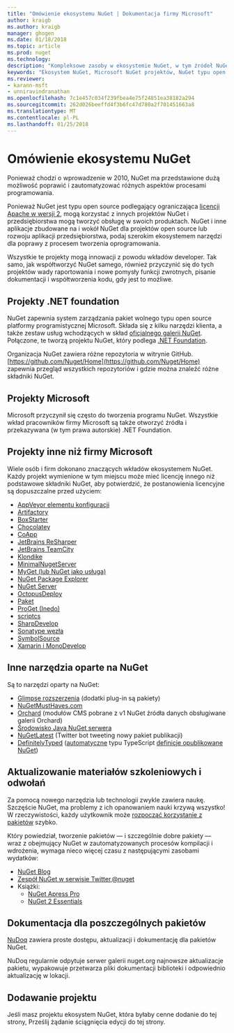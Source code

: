 ```yaml
---
title: "Omówienie ekosystemu NuGet | Dokumentacja firmy Microsoft"
author: kraigb
ms.author: kraigb
manager: ghogen
ms.date: 01/18/2018
ms.topic: article
ms.prod: nuget
ms.technology: 
description: "Kompleksowe zasoby w ekosystemie NuGet, w tym źródeł NuGet, Microsoft NuGet projektów, narzędzia i materiałów szkoleniowych."
keywords: "Ekosystem NuGet, Microsoft NuGet projektów, NuGet typu open source, narzędzia NuGet, materiałów szkoleniowych NuGet"
ms.reviewer:
- karann-msft
- unniravindranathan
ms.openlocfilehash: 7c1e457c034f239fbea4e75f24851ea38182a294
ms.sourcegitcommit: 262d026beeffd4f3b6fc47d780a2f701451663a8
ms.translationtype: MT
ms.contentlocale: pl-PL
ms.lasthandoff: 01/25/2018
---
```

# <a name="an-overview-of-the-nuget-ecosystem"></a>Omówienie ekosystemu NuGet

Ponieważ chodzi o wprowadzenie w 2010, NuGet ma przedstawione dużą możliwość poprawić i zautomatyzować różnych aspektów procesami programowania.

Ponieważ NuGet jest typu open source podlegający ograniczająca [licencji Apache w wersji 2](http://choosealicense.com/licenses/apache/), mogą korzystać z innych projektów NuGet i przedsiębiorstwa mogą tworzyć obsługę w swoich produktach. NuGet i inne aplikacje zbudowane na i wokół NuGet dla projektów open source lub rozwoju aplikacji przedsiębiorstwa, podaj szerokim ekosystemem narzędzi dla poprawy z procesem tworzenia oprogramowania.

Wszystkie te projekty mogą innowacji z powodu wkładów developer. Tak samo, jak współtworzyć NuGet samego, również przyczynić się do tych projektów wady raportowania i nowe pomysły funkcji zwrotnych, pisanie dokumentacji i współtworzenia kodu, gdy jest to możliwe.

## <a name="net-foundation-projects"></a>Projekty .NET foundation

NuGet zapewnia system zarządzania pakiet wolnego typu open source platformy programistycznej Microsoft. Składa się z kilku narzędzi klienta, a także zestaw usług wchodzących w skład [oficjalnego galerii NuGet](http://www.nuget.org). Połączone, te tworzą projektu NuGet, który podlega [.NET Foundation](http://www.dotnetfoundation.org/).

Organizacja NuGet zawiera różne repozytoria w witrynie GitHub. [https://github.com/Nuget/Home](https://github.com/Nuget/Home) zapewnia przegląd wszystkich repozytoriów i gdzie można znaleźć różne składniki NuGet.

## <a name="microsoft-projects"></a>Projekty Microsoft

Microsoft przyczynił się często do tworzenia programu NuGet. Wszystkie wkład pracowników firmy Microsoft są także otworzyć źródła i przekazywana (w tym prawa autorskie) .NET Foundation.

## <a name="non-microsoft-projects"></a>Projekty inne niż firmy Microsoft

Wiele osób i firm dokonano znaczących wkładów ekosystemem NuGet. Każdy projekt wymienione w tym miejscu może mieć licencję innego niż podstawowe składniki NuGet, aby potwierdzić, że postanowienia licencyjne są dopuszczalne przed użyciem:

- [AppVeyor elementu konfiguracji](https://www.appveyor.com/)
- [Artifactory](https://www.jfrog.com/artifactory/)
- [BoxStarter](http://boxstarter.org/)
- [Chocolatey](https://chocolatey.org/)
- [CoApp](http://coapp.org/)
- [JetBrains ReSharper](https://resharper-plugins.jetbrains.com/)
- [JetBrains TeamCity](https://www.jetbrains.com/teamcity/)
- [Klondike](https://github.com/themotleyfool/Klondike)
- [MinimalNugetServer](https://github.com/TanukiSharp/MinimalNugetServer)
- [MyGet (lub NuGet jako usługa)](http://www.myget.org/)
- [NuGet Package Explorer](https://github.com/NuGetPackageExplorer/NuGetPackageExplorer)
- [NuGet Server](http://nugetserver.net/)
- [OctopusDeploy](https://octopus.com/)
- [Paket](https://fsprojects.github.io/Paket/)
- [ProGet (Inedo)](http://inedo.com/proget)
- [scriptcs](http://scriptcs.net/)
- [SharpDevelop](http://community.sharpdevelop.net/blogs/mattward/archive/2011/01/23/NuGetSupportInSharpDevelop.aspx)
- [Sonatype węzła](http://www.sonatype.com/nexus-repository-sonatype)
- [SymbolSource](http://www.symbolsource.org/Public)
- [Xamarin i MonoDevelop](https://github.com/mrward/monodevelop-nuget-addin)

## <a name="other-nuget-based-utilities"></a>Inne narzędzia oparte na NuGet

Są to narzędzi oparty na NuGet:

- [Glimpse rozszerzenia](http://getglimpse.com/Packages) (dodatki plug-in są pakiety)
- [NuGetMustHaves.com](http://nugetmusthaves.com/)
- [Orchard](http://www.orchardproject.net/) (modułów CMS pobrane z v1 NuGet źródła danych obsługiwane galerii Orchard)
- [Środowisko Java NuGet serwera](http://jonnyzzz.com/blog/2012/03/07/nuget-server-in-pure-java/)
- [NuGetLatest](https://twitter.com/NuGetLatest) (Twitter bot tweeting nowy pakiet publikacji)
- [DefinitelyTyped](http://definitelytyped.org/) ([automatyczne](https://github.com/DefinitelyTyped/NugetAutomation/) typu TypeScript [definicje opublikowane NuGet](http://www.nuget.org/packages?q=DefinitelyTyped))

## <a name="training-materials-and-references"></a>Aktualizowanie materiałów szkoleniowych i odwołań

Za pomocą nowego narzędzia lub technologii zwykle zawiera naukę. Szczęście NuGet, ma problemy z ich opanowaniem nauki krzywą wszystko! W rzeczywistości, każdy użytkownik może [rozpocząć korzystanie z pakietów](../quickstart/use-a-package.md) szybko.

Który powiedział, tworzenie pakietów — i szczególnie dobre pakiety — wraz z obejmujący NuGet w zautomatyzowanych procesów kompilacji i wdrożenia, wymaga nieco więcej czasu z następującymi zasobami wydatków:

- [NuGet Blog](http://blog.nuget.org/)
- [Zespół NuGet w serwisie Twitter,@nuget](http://twitter.com/nuget)
- Książki:
  - [NuGet Apress Pro](http://bit.ly/ProNuGet)
  - [NuGet 2 Essentials](http://www.amazon.com/NuGet-2-Essentials-Damir-Arh-ebook/dp/B00GTQD5M4)

## <a name="documentation-for-individual-packages"></a>Dokumentacja dla poszczególnych pakietów

[NuDoq](http://nudoq.org) zawiera proste dostępu, aktualizacji i dokumentację dla pakietów NuGet.

NuDoq regularnie odpytuje serwer galerii nuget.org najnowsze aktualizacje pakietu, wypakowuje przetwarza pliki dokumentacji biblioteki i odpowiednio aktualizację w lokacji.

## <a name="adding-your-project"></a>Dodawanie projektu

Jeśli masz projektu ekosystem NuGet, która byłaby cenne dodanie do tej strony, Prześlij żądanie ściągnięcia edycji do tej strony.
